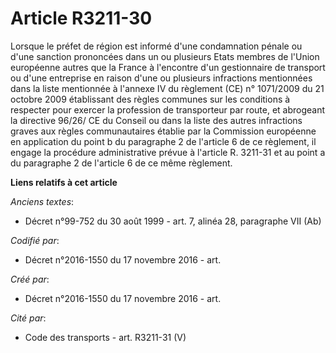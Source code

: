 # Article R3211-30

Lorsque le préfet de région est informé d'une condamnation pénale ou d'une sanction prononcées dans un ou plusieurs Etats
membres de l'Union européenne autres que la France à l'encontre d'un gestionnaire de transport ou d'une entreprise en raison
d'une ou plusieurs infractions mentionnées dans la liste mentionnée à l'annexe IV du règlement (CE) n° 1071/2009 du 21
octobre 2009 établissant des règles communes sur les conditions à respecter pour exercer la profession de transporteur par
route, et abrogeant la directive 96/26/ CE du Conseil ou dans la liste des autres infractions graves aux règles
communautaires établie par la Commission européenne en application du point b du paragraphe 2 de l'article 6 de ce règlement,
il engage la procédure administrative prévue à l'article R. 3211-31 et au point a du paragraphe 2 de l'article 6 de ce même
règlement.

**Liens relatifs à cet article**

_Anciens textes_:

  - Décret n°99-752 du 30 août 1999 - art. 7, alinéa 28, paragraphe VII  (Ab)

_Codifié par_:

  - Décret n°2016-1550 du 17 novembre 2016 - art.

_Créé par_:

  - Décret n°2016-1550 du 17 novembre 2016 - art.

_Cité par_:

  - Code des transports - art. R3211-31 (V)
